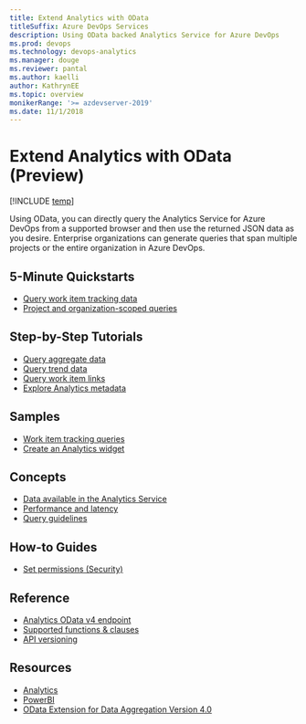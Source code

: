 ```yaml
---
title: Extend Analytics with OData
titleSuffix: Azure DevOps Services  
description: Using OData backed Analytics Service for Azure DevOps 
ms.prod: devops
ms.technology: devops-analytics
ms.manager: douge
ms.reviewer: pantal
ms.author: kaelli
author: KathrynEE
ms.topic: overview
monikerRange: '>= azdevserver-2019'
ms.date: 11/1/2018
---
```


#  Extend Analytics with OData (Preview) 

[!INCLUDE [temp](../../_shared/version-azure-devops.md)]

Using OData, you can directly query the Analytics Service for Azure DevOps from a supported browser and then use the returned JSON data as you desire. Enterprise organizations can generate queries that span multiple projects or the entire organization in Azure DevOps.   

## 5-Minute Quickstarts

- [Query work item tracking data](wit-analytics.md)
- [Project and organization-scoped queries](account-scoped-queries.md)


## Step-by-Step Tutorials
- [Query aggregate data](aggregated-data-analytics.md)
- [Query trend data](querying-for-trend-data.md)
- [Query work item links](work-item-links.md)
- [Explore Analytics metadata](analytics-metadata.md) 


## Samples
- [Work item tracking queries](analytics-recipes.md)
- [Create an Analytics widget](example-analytics-widget.md)

<!---
- [Build a hub extension against the analytics service](building-extension-against-analytics-service.md)
- [Build a dashboard widget extension](widget-extensions-against-analytics-service.md)
- [Add widget configuration to an extension](widget-extension-against-analytics-service-configuration.md)
-->

 
## Concepts
- [Data available in the Analytics Service](../analytics/data-available-in-analytics.md?toc=/azure/devops/report/extend-analytics/toc.json&bc=/azure/devops/report/extend-analytics/breadcrumb/toc.json)
- [Performance and latency](../analytics/performance-latency.md?toc=/azure/devops/report/extend-analytics/toc.json&bc=/azure/devops/report/extend-analytics/breadcrumb/toc.json)
- [Query guidelines](odata-query-guidelines.md) 


<!--
Planned:
Understand Agile process data
-->

## How-to Guides
- [Set permissions (Security)](../analytics/analytics-security.md?toc=/azure/devops/report/extend-analytics/toc.json&bc=/azure/devops/report/extend-analytics/breadcrumb/toc.json)


## Reference
- [Analytics OData v4 endpoint](data-model-analytics-service.md)
- [Supported functions & clauses](odata-supported-features.md) 
- [API versioning](odata-api-version.md)

 
## Resources
- [Analytics](../analytics/index.md)
- [PowerBI](../powerbi/index.md)
- [OData Extension for Data Aggregation Version 4.0](http://docs.oasis-open.org/odata/odata-data-aggregation-ext/v4.0/cs01/odata-data-aggregation-ext-v4.0-cs01.html)


